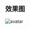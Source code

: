 ## 效果图

![avatar](https://github.com/rzhAvenir/JavaScriptDemo/blob/master/wx%E5%B7%A6%E6%BB%91%E6%95%88%E6%9E%9C/img/slide1.gif)
